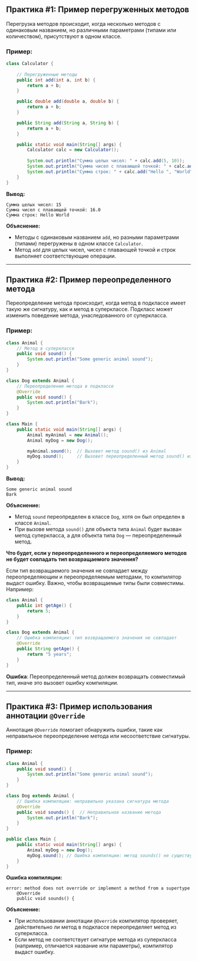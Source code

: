## Практика #1: Пример перегруженных методов

Перегрузка методов происходит, когда несколько методов с одинаковым названием, но различными параметрами (типами или количеством), присутствуют в одном классе.

### Пример:

```java
class Calculator {
    
    // Перегруженные методы
    public int add(int a, int b) {
        return a + b;
    }

    public double add(double a, double b) {
        return a + b;
    }

    public String add(String a, String b) {
        return a + b;
    }

    public static void main(String[] args) {
        Calculator calc = new Calculator();
        
        System.out.println("Сумма целых чисел: " + calc.add(5, 10));        // Вызов метода для int
        System.out.println("Сумма чисел с плавающей точкой: " + calc.add(5.5, 10.5)); // Вызов метода для double
        System.out.println("Сумма строк: " + calc.add("Hello ", "World"));  // Вызов метода для String
    }
}
```

**Вывод:**
```
Сумма целых чисел: 15
Сумма чисел с плавающей точкой: 16.0
Сумма строк: Hello World
```

**Объяснение:**
- Методы с одинаковым названием `add`, но разными параметрами (типами) перегружены в одном классе `Calculator`.
- Метод `add` для целых чисел, чисел с плавающей точкой и строк выполняет соответствующие операции.

---

## Практика #2: Пример переопределенного метода

Переопределение метода происходит, когда метод в подклассе имеет такую же сигнатуру, как и метод в суперклассе. Подкласс может изменить поведение метода, унаследованного от суперкласса.

### Пример:

```java
class Animal {
    // Метод в суперклассе
    public void sound() {
        System.out.println("Some generic animal sound");
    }
}

class Dog extends Animal {
    // Переопределение метода в подклассе
    @Override
    public void sound() {
        System.out.println("Bark");
    }
}

class Main {
    public static void main(String[] args) {
        Animal myAnimal = new Animal();
        Animal myDog = new Dog();

        myAnimal.sound();  // Вызовет метод sound() из Animal
        myDog.sound();     // Вызовет переопределенный метод sound() из Dog
    }
}
```

**Вывод:**
```
Some generic animal sound
Bark
```

**Объяснение:**
- Метод `sound` переопределен в классе `Dog`, хотя он был определен в классе `Animal`.
- При вызове метода `sound()` для объекта типа `Animal` будет вызван метод суперкласса, а для объекта типа `Dog` — переопределенный метод.

**Что будет, если у переопределенного и переопределяемого методов не будет совпадать тип возвращаемого значения?**

Если тип возвращаемого значения не совпадает между переопределяющим и переопределяемым методами, то компилятор выдаст ошибку. Важно, чтобы возвращаемые типы были совместимы. Например:

```java
class Animal {
    public int getAge() {
        return 5;
    }
}

class Dog extends Animal {
    // Ошибка компиляции: тип возвращаемого значения не совпадает
    @Override
    public String getAge() {
        return "5 years";
    }
}
```

**Ошибка**: Переопределенный метод должен возвращать совместимый тип, иначе это вызовет ошибку компиляции.

---

## Практика #3: Пример использования аннотации `@Override`

Аннотация `@Override` помогает обнаружить ошибки, такие как неправильное переопределение метода или несоответствие сигнатуры.

### Пример:

```java
class Animal {
    public void sound() {
        System.out.println("Some generic animal sound");
    }
}

class Dog extends Animal {
    // Ошибка компиляции: неправильно указана сигнатура метода
    @Override
    public void sounds() {  // Неправильное название метода
        System.out.println("Bark");
    }
}

public class Main {
    public static void main(String[] args) {
        Animal myDog = new Dog();
        myDog.sound(); // Ошибка компиляции: метод sounds() не существует в суперклассе
    }
}
```

**Ошибка компиляции:**
```
error: method does not override or implement a method from a supertype
    @Override
    public void sounds() {
```

**Объяснение:**
- При использовании аннотации `@Override` компилятор проверяет, действительно ли метод в подклассе переопределяет метод из суперкласса.
- Если метод не соответствует сигнатуре метода из суперкласса (например, отличается название или параметры), компилятор выдаст ошибку.
